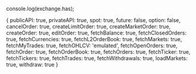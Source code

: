 console.log(exchange.has);

{
    publicAPI: true,
    privateAPI: true,
    spot: true,
    future: false,
    option: false,
    cancelOrder: true,
    createLimitOrder: true,
    createMarketOrder: true,
    createOrder: true,
    editOrder: true,
    fetchBalance: true,
    fetchClosedOrders: true,
    fetchCurrencies: true,
    fetchL2OrderBook: true,
    fetchMarkets: true,
    fetchMyTrades: true,
    fetchOHLCV: 'emulated',
    fetchOpenOrders: true,
    fetchOrder: true,
    fetchOrderBook: true,
    fetchOrders: true,
    fetchTicker: true,
    fetchTickers: true,
    fetchTrades: true,
    fetchWithdrawals: true,
    loadMarkets: true,
    withdraw: true
}
